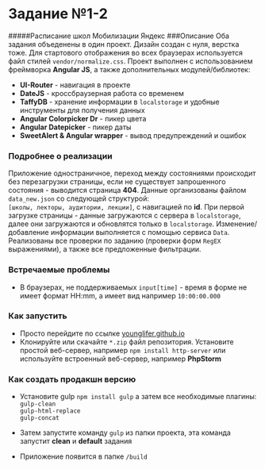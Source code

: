 # Задание №1-2
#####Расписание школ Мобилизации Яндекс
###Описание
Оба задания объеденены в один проект. Дизайн создан с нуля, верстка тоже. Для стартового отображения во всех браузерах используется файл стилей `vendor/normalize.css`. Проект выполнен с использованием фреймворка **Angular JS**, а также дополнительных модулей/библиотек:
* **UI-Router** - навигация в проекте
* **DateJS** - кроссбраузерная работа со временем
* **TaffyDB** - хранение информации в `localstorage` и удобные инструменты для получения данных
* **Angular Colorpicker Dr** - пикер цвета
* **Angular Datepicker** - пикер даты
* **SweetAlert & Angular wrapper** - вывод предупреждений и ошибок
### Подробнее о реализации
Приложение одностраничное, переход между состояниями происходит без перезагрузки страницы, если не существует запрошенного состояния - выводится страница **404**.
Данные организованы файлом `data_new.json` со следующей структурой: <br>
`[школы, лекторы, аудитории, лекции]`, с навигацией по **id**. При первой загрузке страницы - данные загружаются с сервера в `localstorage`, далее они загружаются и обновлятся только в `localstorage`.
Изменение/добавление информации выполняется с помощью сервиса `Data`. 
Реализованы все проверки по заданию (проверки форм `RegEX` выражениями), а также все предложенные фильтрации. 
### Встречаемые проблемы
- В браузерах, не поддерживаемых `input[time]` - время в форме не имеет формат
HH:mm, а имеет вид например `10:00:00.000`

###  Как запустить
* Просто перейдите по ссылке [younglifer.github.io](http://younglifer.github.io)
* Клонируйте или скачайте `*.zip` файл репозитория. Установите простой веб-сервер, например `npm install http-server`
или используйте встроенный веб-сервер, например  **PhpStorm**
### Как создать продакшн версию

* Установите gulp  `npm install gulp`
а затем все необходимые плагины:<br>
`gulp-clean`<br>
`gulp-html-replace`<br>
`gulp-concat`

* Затем запустите команду `gulp` из папки проекта, эта команда запустит **clean** и **default** задания
* Приложение появится  в папке `/build`